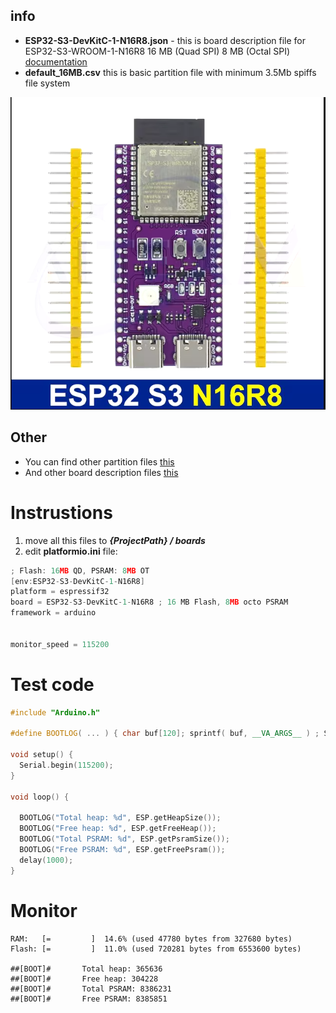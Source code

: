 ## info
* **ESP32-S3-DevKitC-1-N16R8.json** - this is board description file for ESP32-S3-WROOM-1-N16R8 16 MB (Quad SPI) 8 MB (Octal SPI) [documentation](https://www.espressif.com/sites/default/files/documentation/esp32-s3-wroom-1_wroom-1u_datasheet_en.pdf)
* **default_16MB.csv**  this is basic partition file with minimum 3.5Mb spiffs file system

![look](./doc/esp32s3.PNG)

## Other
* You can find other partition files [this](https://github.com/espressif/arduino-esp32/tree/master/tools/partitions)
* And other board description files [this](https://github.com/Jason2866/platform-espressif32/tree/Arduino/IDF5/boards)

# Instrustions
1) move all this files to ***{ProjectPath} / boards***
2) edit **platformio.ini** file:

```cpp
; Flash: 16MB QD, PSRAM: 8MB OT
[env:ESP32-S3-DevKitC-1-N16R8]
platform = espressif32
board = ESP32-S3-DevKitC-1-N16R8 ; 16 MB Flash, 8MB octo PSRAM
framework = arduino


monitor_speed = 115200
```
# Test code

```cpp
#include "Arduino.h"

#define BOOTLOG( ... ) { char buf[120]; sprintf( buf, __VA_ARGS__ ) ; Serial.print("##[BOOT]#\t"); Serial.println(buf); }

void setup() {
  Serial.begin(115200);
}

void loop() {

  BOOTLOG("Total heap: %d", ESP.getHeapSize());
  BOOTLOG("Free heap: %d", ESP.getFreeHeap());
  BOOTLOG("Total PSRAM: %d", ESP.getPsramSize());
  BOOTLOG("Free PSRAM: %d", ESP.getFreePsram());
  delay(1000);
}
```

# Monitor

```
RAM:   [=         ]  14.6% (used 47780 bytes from 327680 bytes)
Flash: [=         ]  11.0% (used 720281 bytes from 6553600 bytes)

##[BOOT]#       Total heap: 365636  
##[BOOT]#       Free heap: 304228   
##[BOOT]#       Total PSRAM: 8386231
##[BOOT]#       Free PSRAM: 8385851 
```

